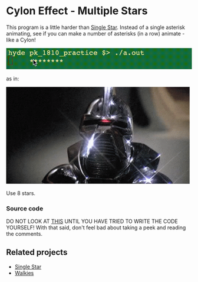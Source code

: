 # Cylon Effect - Multiple Stars

This program is a little harder than [Single Star](./single_star.md). Instead of a single asterisk animating, see if you can make a number of asterisks (in a row) animate - like a Cylon!

![multiple](./multiple_stars.gif)

as in:

![Cylon](./cylon.gif)

Use 8 stars.

### Source code

DO NOT LOOK AT [THIS](./multiple_stars.cpp) UNTIL YOU HAVE TRIED TO WRITE THE CODE YOURSELF! With that said, don't feel bad about taking a peek and reading the comments.

## Related projects

* [Single Star](./single_star.md)
* [Walkies](./walkies.md)
